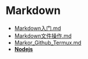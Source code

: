 # Markdown
- [Markdown入门.md](Markdown入门.md)
- [Markdown文件操作.md](Markdown文件操作.md)
- [Markor_Github_Termux.md](Markor_Github_Termux.md)
- [**Nodejs**](Nodejs/index.md)
